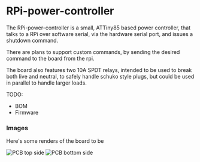 # RPi-power-controller

The RPi-power-controller is a small, ATTiny85 based power controller,
that talks to a RPi over software serial, via the hardware serial port,
and issues a shutdown command.

There are plans to support custom commands, by sending the desired command to
the board from the rpi.

The board also features two 10A SPDT relays, intended to be used to break both live and neutral, to safely handle schuko style plugs, but could be used in parallel to handle larger loads.

TODO:
* BOM
* Firmware

### Images
Here's some renders of the board to be

[PCB-top]: https://644db4de3505c40a0444-327723bce298e3ff5813fb42baeefbaa.ssl.cf1.rackcdn.com/1f80f6248889095e2f93bf03f451f997.png "Top side of the PCB"
[PCB-bot]: https://644db4de3505c40a0444-327723bce298e3ff5813fb42baeefbaa.ssl.cf1.rackcdn.com/245595cf08f88fd80672bb5110447598.png "Bottom side of the PCB"

![PCB top side][PCB-top]
![PCB bottom side][PCB-bot]
